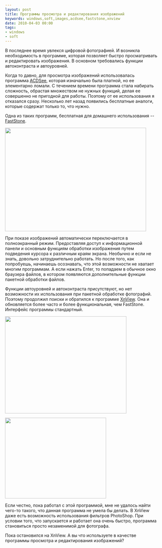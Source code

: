 ```yaml
---
layout: post
title: Программы просмотра и редактирования изображений
keywords: windows,soft,images,acdsee,faststone,xnview
date: 2010-04-03 00:00
tags:
- windows
- soft
---
```

В последнее время увлекся цифровой фотографией. И возникла необходимость в программе, которая позволяет быстро просматривать и редактировать изображения. В основном требовались функции автоконтраста и автоуровней.

Когда то давно, для просмотра изображений использовалась программа <a href="http://www.acdsee.com/" rel="nofollow">ACDSee</a>, которая изначально была платной, но ее элементарно ломали. С течением времени программа стала набирать сложность, обрастая множеством не нужных функций, делая ее совершенно не пригодной для работы. Поэтому от ее использования я отказался сразу. Несколько лет назад появились бесплатные аналоги, которые содержат только то, что нужно.

Одна из таких программ, бесплатная для домашнего использования -- <a href="http://www.faststone.org/FSViewerDetail.htm" rel="nofollow">FastStone</a>.

<a href="http://static.juev.org/2010/04/FSViewerScreenShot1.jpg"><img class="aligncenter size-full wp-image-969" title="FSViewerScreenShot1" src="http://static.juev.org/2010/04/FSViewerScreenShot1.jpg" alt="" width="465" height="341" /></a>

При показе изображений автоматически переключается в полноэкранный режим. Предоставляя доступ к информационной панели и основным функциям обработки изображения путем подведения курсора к различным краям экрана. Необычно и если не знать, довольно затруднительно работать. Но после того, как попробуешь, начинаешь осознавать, что этой возможности не хватает многим программам. А если нажать Enter, то попадаем в обычное окно браузера файлов, в котором появляются дополнительные функции пакетной обработки файлов.

Функции автоуровней и автоконтраста присутствуют, но нет возможности их использования при пакетной обработке фотографий. Поэтому продолжил поиски и обратился к программе <a href="http://www.xnview.com/en/index.html" rel="nofollow">XnView</a>. Она и обновляется более часто и более функциональная, чем FastStone. Интерфейс программы стандартный.

<a href="http://static.juev.org/2010/04/browser-400x320.gif"><img class="aligncenter size-full wp-image-970" title="browser-400x320" src="http://static.juev.org/2010/04/browser-400x320.gif" alt="" width="400" height="320" /></a>

<a href="http://static.juev.org/2010/04/win2s.jpg"><img class="aligncenter size-full wp-image-971" title="win2s" src="http://static.juev.org/2010/04/win2s.jpg" alt="" width="333" height="266" /></a>

Если честно, пока работал с этой программой, мне не удалось найти чего-то такого, что данная программа не умела бы делать. В XnView даже есть возможность использования фильтров PhotoShop. При условии того, что запускается и работает она очень быстро, программа становиться просто незаменимой для фотографа.

Пока остановился на XnView. А вы что используете в качестве программы просмотра и редактирования изображений?
